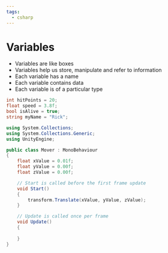 ```yaml
---
tags:
  - csharp
---
```

# Variables

* Variables are like boxes
* Variables help us store, manipulate and refer to information
* Each variable has a name
* Each variable contains data
* Each variable is of a particular type

```c#
int hitPoints = 20;
float speed = 3.8f;
bool isAlive = true;
string myName = "Rick";
```


```c#
using System.Collections;
using System.Collections.Generic;
using UnityEngine;

public class Mover : MonoBehaviour
{
    float xValue = 0.01f;
    float yValue = 0.00f;
    float zValue = 0.00f;

    // Start is called before the first frame update
    void Start()
    {
        transform.Translate(xValue, yValue, zValue);
    }

    // Update is called once per frame
    void Update()
    {
        
    }
}

```





